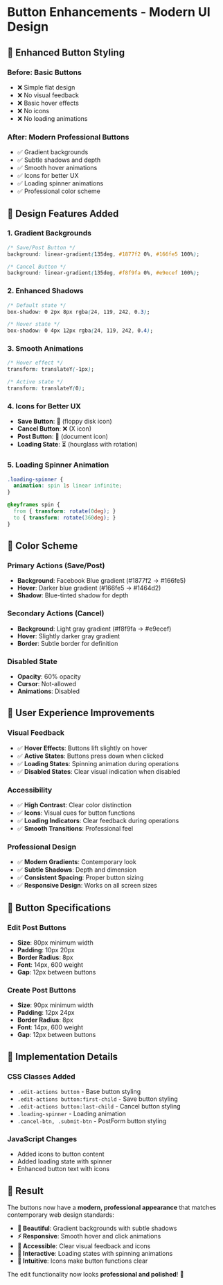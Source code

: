 # Button Enhancements - Modern UI Design

## 🎨 **Enhanced Button Styling**

### **Before: Basic Buttons**
- ❌ Simple flat design
- ❌ No visual feedback
- ❌ Basic hover effects
- ❌ No icons
- ❌ No loading animations

### **After: Modern Professional Buttons**
- ✅ Gradient backgrounds
- ✅ Subtle shadows and depth
- ✅ Smooth hover animations
- ✅ Icons for better UX
- ✅ Loading spinner animations
- ✅ Professional color scheme

## 🎯 **Design Features Added**

### **1. Gradient Backgrounds**
```css
/* Save/Post Button */
background: linear-gradient(135deg, #1877f2 0%, #166fe5 100%);

/* Cancel Button */
background: linear-gradient(135deg, #f8f9fa 0%, #e9ecef 100%);
```

### **2. Enhanced Shadows**
```css
/* Default state */
box-shadow: 0 2px 8px rgba(24, 119, 242, 0.3);

/* Hover state */
box-shadow: 0 4px 12px rgba(24, 119, 242, 0.4);
```

### **3. Smooth Animations**
```css
/* Hover effect */
transform: translateY(-1px);

/* Active state */
transform: translateY(0);
```

### **4. Icons for Better UX**
- **Save Button**: 💾 (floppy disk icon)
- **Cancel Button**: ❌ (X icon)
- **Post Button**: 📝 (document icon)
- **Loading State**: ⏳ (hourglass with rotation)

### **5. Loading Spinner Animation**
```css
.loading-spinner {
  animation: spin 1s linear infinite;
}

@keyframes spin {
  from { transform: rotate(0deg); }
  to { transform: rotate(360deg); }
}
```

## 🎨 **Color Scheme**

### **Primary Actions (Save/Post)**
- **Background**: Facebook Blue gradient (#1877f2 → #166fe5)
- **Hover**: Darker blue gradient (#166fe5 → #1464d2)
- **Shadow**: Blue-tinted shadow for depth

### **Secondary Actions (Cancel)**
- **Background**: Light gray gradient (#f8f9fa → #e9ecef)
- **Hover**: Slightly darker gray gradient
- **Border**: Subtle border for definition

### **Disabled State**
- **Opacity**: 60% opacity
- **Cursor**: Not-allowed
- **Animations**: Disabled

## 🚀 **User Experience Improvements**

### **Visual Feedback**
- ✅ **Hover Effects**: Buttons lift slightly on hover
- ✅ **Active States**: Buttons press down when clicked
- ✅ **Loading States**: Spinning animation during operations
- ✅ **Disabled States**: Clear visual indication when disabled

### **Accessibility**
- ✅ **High Contrast**: Clear color distinction
- ✅ **Icons**: Visual cues for button functions
- ✅ **Loading Indicators**: Clear feedback during operations
- ✅ **Smooth Transitions**: Professional feel

### **Professional Design**
- ✅ **Modern Gradients**: Contemporary look
- ✅ **Subtle Shadows**: Depth and dimension
- ✅ **Consistent Spacing**: Proper button sizing
- ✅ **Responsive Design**: Works on all screen sizes

## 📱 **Button Specifications**

### **Edit Post Buttons**
- **Size**: 80px minimum width
- **Padding**: 10px 20px
- **Border Radius**: 8px
- **Font**: 14px, 600 weight
- **Gap**: 12px between buttons

### **Create Post Buttons**
- **Size**: 90px minimum width
- **Padding**: 12px 24px
- **Border Radius**: 8px
- **Font**: 14px, 600 weight
- **Gap**: 12px between buttons

## 🎯 **Implementation Details**

### **CSS Classes Added**
- `.edit-actions button` - Base button styling
- `.edit-actions button:first-child` - Save button styling
- `.edit-actions button:last-child` - Cancel button styling
- `.loading-spinner` - Loading animation
- `.cancel-btn, .submit-btn` - PostForm button styling

### **JavaScript Changes**
- Added icons to button content
- Added loading state with spinner
- Enhanced button text with icons

## 🎉 **Result**

The buttons now have a **modern, professional appearance** that matches contemporary web design standards:

- **🎨 Beautiful**: Gradient backgrounds with subtle shadows
- **⚡ Responsive**: Smooth hover and click animations
- **📱 Accessible**: Clear visual feedback and icons
- **🔄 Interactive**: Loading states with spinning animations
- **🎯 Intuitive**: Icons make button functions clear

The edit functionality now looks **professional and polished**! 🚀 